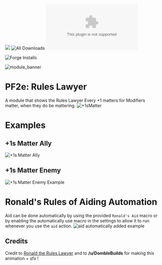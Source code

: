 ![](https://img.shields.io/badge/Foundry-v12-informational)
![All Downloads](https://img.shields.io/github/downloads/ChasarooniZ/pf2e-rules-lawyer/total?color=5e0000&label=All%20Downloads)
![Latest Release Download Count](https://img.shields.io/github/downloads/ChasarooniZ/pf2e-rules-lawyer/latest/module.zip)

<!--- Forge Bazaar Install % Badge -->
<!--- replace <your-module-name> with the `name` in your manifest -->
![Forge Installs](https://img.shields.io/badge/dynamic/json?label=Forge%20Installs&query=package.installs&suffix=%25&url=https%3A%2F%2Fforge-vtt.com%2Fapi%2Fbazaar%2Fpackage%2Fpf2e-rpg-numbers&colorB=4aa94a)

![module_banner](https://github.com/ChasarooniZ/pf2e-usage-updater/assets/79132112/3b2a4f8c-7ba1-4647-b073-d8ecac9d93a6)

# PF2e: Rules Lawyer
A module that shows the Rules Lawyer Every +1 matters for Modifiers matter, when they do be mattering.
![+1sMatter](https://github.com/ChasarooniZ/Pf2e-Rules-Lawyer/assets/79132112/1063ac43-3668-4079-80d8-c551166ef26e)

# Examples
## +1s Matter Ally
![+1s Matter Ally](https://github.com/ChasarooniZ/Pf2e-Rules-Lawyer/assets/79132112/b447b319-0afe-4a65-82b4-d9447b5b9216)

## +1s Matter Enemy
![+1s Matter Enemy Example](https://github.com/ChasarooniZ/Pf2e-Rules-Lawyer/assets/79132112/d0044a1b-a70f-4a99-9934-b860fc7bdb25)

# Ronald's Rules of Aiding Automation
Aid can be done automatically by using the provided `Ronald's Aid` macro or by enabling the automatically use macro in the settings to allow it to run whenever you use the `aid` action.
![aid automatically added example](https://github.com/ChasarooniZ/Pf2e-Rules-Lawyer/assets/79132112/752af4c2-02ea-486f-ab26-ff1a2cd039b2)
## Credits
Credit to [Ronald the Rules Lawyer](https://www.youtube.com/@TheRulesLawyerRPG) and to **/u/DombleBuilds** for making this animation + sfx !
